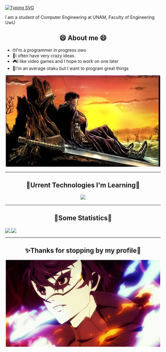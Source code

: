 [![Typing SVG](https://readme-typing-svg.demolab.com?font=Fira+Code&weight=500&size=30&pause=1000&color=F71A1E&center=true&vCenter=true&width=750&height=100&lines=%F0%9F%91%BEWelcome+of+my+world%F0%9F%91%BE;%F0%9F%98%84Superdart2017%F0%9F%98%84)](https://git.io/typing-svg)

I am a student of Computer Engineering at UNAM, Faculty of Engineering UwU


<h2 align="center">😄 About me 😄</h2>

- 🤓I'm a programmer in progress owo
- 🤪I often have very crazy ideas.
- 🎮I like video games and I hope to work on one later
- 🤖I'm an average otaku but I want to program great things

<p align="center">
  <img src="IMAGENES/Screenshot_2023-07-21-18-33-52-82_8b1cfbb769bd52fc36fa25a4fcc64305.jpg" alt="Berserk" width="500">
</p>

_______________________________________________________________________________
<h2 align="center">👾Urrent Technologies I'm Learning🤖</h2>
<p align="center">
  <a href="https://skillicons.dev">
    <img src="https://skillicons.dev/icons?i=git,github,py,java,c,html,css,js,vscode,github" />
  </a>
</p>

________________________________________________________________________________
<h2 align="center">🌟Some Statistics🌟</h2>


  <a href="https://github.com/anuraghazra/github-readme-stats">  
    <img align="center" src="https://github-readme-stats.vercel.app/api?username=Superdart-2017&show_icons=true&theme=radical" />  
  </a>  

  <a href="https://github.com/anuraghazra/github-readme-stats">  
    <img align= "center" src="https://github-readme-stats.vercel.app/api/top-langs/?username=Superdart-2017&layout=donut" />  
  </a>  
</div>

--------------------------------------------------------------------------------
<h2 align="center">✨Thanks for stopping by my profile🌟</h2>
<p align="center">  
  <img src="IMAGENES/e18734afb0f9fdd64d055d0ade2b3dbf.gif" alt="Persona 5" width="500">  
</p>

